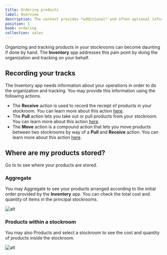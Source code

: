 ```yaml
---
title: Ordering products
label: Overview
description: The context provides *additional* and often optional information about the current request to the application.
position: 1
book: ordering
collection: sales
---
```


Organizing and tracking products in your stockrooms can become daunting if done by hand. The **Inventory** app addresses this pain point by doing the organization and tracking on your behalf.

## Recording your tracks

The Inventory app needs information about your operations in order to do the organization and tracking. You may provide this information using the following actions.

- The **Receive** action is used to record the receipt of products in your stockroom. You can learn more about this action [here](/docs/inventory/tracking/receive).
- The **Pull** action lets you take out or pull products from your stockroom. You can learn more about this action [here](/docs/inventory/tracking/pull).
- The **Move** action is a compound action that lets you move products between two stockrooms by way of a **Pull** and **Receive** action. You can learn more about this action [here](/docs/inventory/tracking/move).

## Where are my products stored?

Go to <go-to :path="['Inventory']"></go-to> to see where your products are stored.

### Aggregate

You may <button-action>Aggregate</button-action> to see your products arranged according to the initial order provided by the **Inventory** app. You can check the total cost and quantity of items in the principal stockrooms.

![alt](/docs/inventory/get-started/stockroom-inv-agg.png)

### Products within a stockroom

You may also <button-action>Products</button-action> and select a stockroom to see the cost and quantity of products inside the stockroom.

![alt](/docs/inventory/get-started/stockroom-inv.png)
